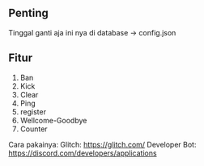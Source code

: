 ## Penting
Tinggal ganti aja ini nya di database -> config.json

## Fitur

1. Ban
2. Kick
3. Clear
4. Ping
5. register
6. Wellcome-Goodbye
7. Counter

Cara pakainya:
Glitch: https://glitch.com/
Developer Bot: https://discord.com/developers/applications
